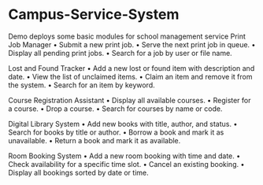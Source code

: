 # Campus-Service-System
Demo deploys some basic modules for school management service
Print Job Manager
• Submit a new print job.
• Serve the next print job in queue.
• Display all pending print jobs.
• Search for a job by user or file name.

Lost and Found Tracker
• Add a new lost or found item with description and date.
• View the list of unclaimed items.
• Claim an item and remove it from the system.
• Search for an item by keyword.

Course Registration Assistant
• Display all available courses.
• Register for a course.
• Drop a course.
• Search for courses by name or code.

Digital Library System
• Add new books with title, author, and status.
• Search for books by title or author.
• Borrow a book and mark it as unavailable.
• Return a book and mark it as available.

Room Booking System
• Add a new room booking with time and date.
• Check availability for a specific time slot.
• Cancel an existing booking.
• Display all bookings sorted by date or time.
